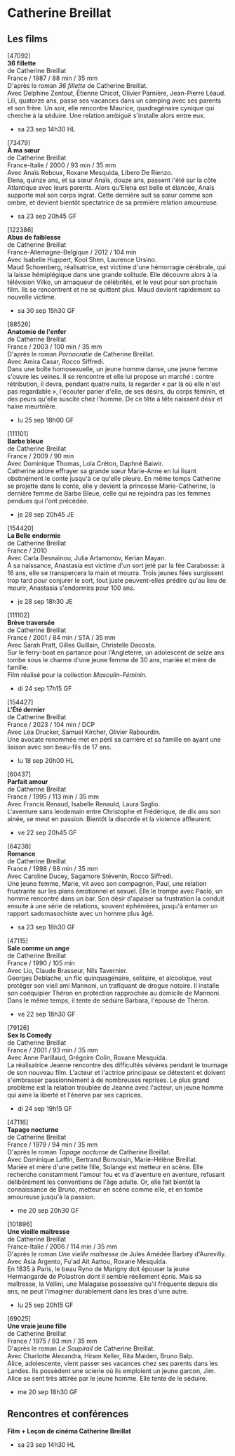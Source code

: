 # Catherine Breillat

## Les films

[47092]  
**36 fillette**  
de Catherine Breillat  
France / 1987 / 88 min / 35 mm  
D'après le roman _36 fillette_ de Catherine Breillat.  
Avec Delphine Zentout, Étienne Chicot, Olivier Parnière, Jean-Pierre Léaud.  
Lili, quatorze ans, passe ses vacances dans un camping avec ses parents et son frère. Un soir, elle rencontre Maurice, quadragénaire cynique qui cherche à la séduire. Une relation ambiguë s'installe alors entre eux.

- sa 23 sep 14h30 HL

[73479]  
**À ma sœur**  
de Catherine Breillat  
France-Italie / 2000 / 93 min / 35 mm  
Avec Anaïs Reboux, Roxane Mesquida, Libero De Rienzo.  
Elena, quinze ans, et sa sœur Anaïs, douze ans, passent l'été sur la côte Atlantique avec leurs parents. Alors qu'Elena est belle et élancée, Anaïs supporte mal son corps ingrat. Cette dernière suit sa sœur comme son ombre, et devient bientôt spectatrice de sa première relation amoureuse.

- sa 23 sep 20h45 GF

[122386]  
**Abus de faiblesse**  
de Catherine Breillat  
France-Allemagne-Belgique / 2012 / 104 min  
Avec Isabelle Huppert, Kool Shen, Laurence Ursino.  
Maud Schoenberg, réalisatrice, est victime d'une hémorragie cérébrale, qui la laisse hémiplégique dans une grande solitude. Elle découvre alors à la télévision Vilko, un arnaqueur de célébrités, et le veut pour son prochain film. Ils se rencontrent et ne se quittent plus. Maud devient rapidement sa nouvelle victime.

- sa 30 sep 15h30 GF

[88526]  
**Anatomie de l'enfer**  
de Catherine Breillat  
France / 2003 / 100 min / 35 mm  
D'après le roman _Pornocratie_ de Catherine Breillat.  
Avec Amira Casar, Rocco Siffredi.  
Dans une boîte homosexuelle, un jeune homme danse, une jeune femme s'ouvre les veines. Il se rencontre et elle lui propose un marché : contre rétribution, il devra, pendant quatre nuits, la regarder « par là où elle n'est pas regardable », l'écouter parler d'elle, de ses désirs, du corps féminin, et des peurs qu'elle suscite chez l'homme. De ce tête à tête naissent désir et haine meurtrière.

- lu 25 sep 18h00 GF

[111101]  
**Barbe bleue**  
de Catherine Breillat  
France / 2009 / 90 min  
Avec Dominique Thomas, Lola Créton, Daphné Baiwir.  
Catherine adore effrayer sa grande sœur Marie-Anne en lui lisant obstinément le conte jusqu'à ce qu'elle pleure. En même temps Catherine se projette dans le conte, elle y devient la princesse Marie-Catherine, la dernière femme de Barbe Bleue, celle qui ne rejoindra pas les femmes pendues qui l'ont précédée.

- je 28 sep 20h45 JE

[154420]  
**La Belle endormie**  
de Catherine Breillat  
France / 2010  
Avec Carla Besnaïnou, Julia Artamonov, Kerian Mayan.  
À sa naissance, Anastasia est victime d'un sort jeté par la fée Carabosse: à 16 ans, elle se transpercera la main et mourra. Trois jeunes fées surgissent trop tard pour conjurer le sort, tout juste peuvent-elles prédire qu'au lieu de mourir, Anastasia s'endormira pour 100 ans.

- je 28 sep 18h30 JE

[111102]  
**Brève traversée**  
de Catherine Breillat  
France / 2001 / 84 min / STA / 35 mm  
Avec Sarah Pratt, Gilles Guillain, Christelle Dacosta.  
Sur le ferry-boat en partance pour l'Angleterre, un adolescent de seize ans tombe sous le charme d'une jeune femme de 30 ans, mariée et mère de famille.  
Film réalisé pour la collection _Masculin-Féminin_.

- di 24 sep 17h15 GF

[154427]  
**L'Été dernier**  
de Catherine Breillat  
France / 2023 / 104 min / DCP  
Avec Léa Drucker, Samuel Kircher, Olivier Rabourdin.  
Une avocate renommée met en péril sa carrière et sa famille en ayant une liaison avec son beau-fils de 17 ans.

- lu 18 sep 20h00 HL

[60437]  
**Parfait amour**  
de Catherine Breillat  
France / 1995 / 113 min / 35 mm  
Avec Francis Renaud, Isabelle Renauld, Laura Saglio.  
L'aventure sans lendemain entre Christophe et Frédérique, de dix ans son ainée, se meut en passion. Bientôt la discorde et la violence affleurent.

- ve 22 sep 20h45 GF

[64238]  
**Romance**  
de Catherine Breillat  
France / 1998 / 98 min / 35 mm  
Avec Caroline Ducey, Sagamore Stévenin, Rocco Siffredi.  
Une jeune femme, Marie, vit avec son compagnon, Paul, une relation frustrante sur les plans émotionnel et sexuel. Elle le trompe avec Paolo, un homme rencontré dans un bar. Son désir d'apaiser sa frustration la conduit ensuite à une série de relations, souvent éphémères, jusqu'à entamer un rapport sadomasochiste avec un homme plus âgé.

- sa 23 sep 18h30 GF

[47115]  
**Sale comme un ange**  
de Catherine Breillat  
France / 1990 / 105 min  
Avec Lio, Claude Brasseur, Nils Tavernier.  
Georges Deblache, un flic quinquagénaire, solitaire, et alcoolique, veut protéger son vieil ami Mannoni, un trafiquant de drogue notoire. Il installe son coéquipier Théron en protection rapprochée au domicile de Mannoni. Dans le même temps, il tente de séduire Barbara, l'épouse de Théron.

- ve 22 sep 18h30 GF

[79126]  
**Sex Is Comedy**  
de Catherine Breillat  
France / 2001 / 93 min / 35 mm  
Avec Anne Parillaud, Grégoire Colin, Roxane Mesquida.  
La réalisatrice Jeanne rencontre des difficultés sévères pendant le tournage de son nouveau film. L'acteur et l'actrice principaux se détestent et doivent s'embrasser passionnément à de nombreuses reprises. Le plus grand problème est la relation troublée de Jeanne avec l'acteur, un jeune homme qui aime la liberté et l'énerve par ses caprices.

- di 24 sep 19h15 GF

[47116]  
**Tapage nocturne**  
de Catherine Breillat  
France / 1979 / 94 min / 35 mm  
D'après le roman _Tapage nocturne_ de Catherine Breillat.  
Avec Dominique Laffin, Bertrand Bonvoisin, Marie-Hélène Breillat.  
Mariée et mère d'une petite fille, Solange est metteur en scène. Elle recherche constamment l'amour fou et va d'aventure en aventure, refusant délibérément les conventions de l'âge adulte. Or, elle fait bientôt la connaissance de Bruno, metteur en scène comme elle, et en tombe amoureuse jusqu'à la passion.

- me 20 sep 20h30 GF

[101896]  
**Une vieille maîtresse**  
de Catherine Breillat  
France-Italie / 2006 / 114 min / 35 mm  
D'après le roman _Une vieille maîtresse_ de Jules Amédée Barbey d'Aurevilly.  
Avec Asia Argento, Fu'ad Ait Aattou, Roxane Mesquida.  
En 1835 à Paris, le beau Ryno de Marigny doit épouser la jeune Hermangarde de Polastron dont il semble réellement épris. Mais sa maîtresse, la Vellini, une Malagaise possessive qu'il fréquente depuis dix ans, ne peut l'imaginer durablement dans les bras d'une autre.

- lu 25 sep 20h15 GF

[69025]  
**Une vraie jeune fille**  
de Catherine Breillat  
France / 1975 / 93 min / 35 mm  
D'après le roman _Le Soupirail_ de Catherine Breillat.  
Avec Charlotte Alexandra, Hiram Keller, Rita Maiden, Bruno Balp.  
Alice, adolescente, vient passer ses vacances chez ses parents dans les Landes. Ils possèdent une scierie où ils emploient un jeune garcon, Jim. Alice se sent très attirée par le jeune homme. Elle tente de le séduire.

- me 20 sep 18h30 GF

## Rencontres et conférences

**Film + Leçon de cinéma Catherine Breillat**

- sa 23 sep 14h30 HL

